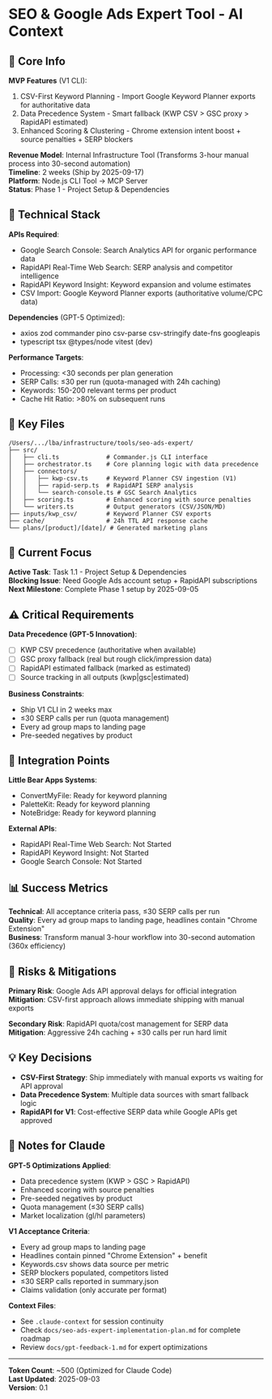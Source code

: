 # SEO & Google Ads Expert Tool - AI Context

## 🎯 Core Info

**MVP Features** (V1 CLI):
1. CSV-First Keyword Planning - Import Google Keyword Planner exports for authoritative data
2. Data Precedence System - Smart fallback (KWP CSV > GSC proxy > RapidAPI estimated) 
3. Enhanced Scoring & Clustering - Chrome extension intent boost + source penalties + SERP blockers

**Revenue Model**: Internal Infrastructure Tool (Transforms 3-hour manual process into 30-second automation)  
**Timeline**: 2 weeks (Ship by 2025-09-17)  
**Platform**: Node.js CLI Tool → MCP Server  
**Status**: Phase 1 - Project Setup & Dependencies

## 🔧 Technical Stack

**APIs Required**:
- Google Search Console: Search Analytics API for organic performance data
- RapidAPI Real-Time Web Search: SERP analysis and competitor intelligence  
- RapidAPI Keyword Insight: Keyword expansion and volume estimates
- CSV Import: Google Keyword Planner exports (authoritative volume/CPC data)

**Dependencies** (GPT-5 Optimized):
- axios zod commander pino csv-parse csv-stringify date-fns googleapis
- typescript tsx @types/node vitest (dev)

**Performance Targets**:
- Processing: <30 seconds per plan generation
- SERP Calls: ≤30 per run (quota-managed with 24h caching)
- Keywords: 150-200 relevant terms per product
- Cache Hit Ratio: >80% on subsequent runs

## 📂 Key Files

```
/Users/.../lba/infrastructure/tools/seo-ads-expert/
├── src/
│   ├── cli.ts             # Commander.js CLI interface
│   ├── orchestrator.ts    # Core planning logic with data precedence
│   ├── connectors/
│   │   ├── kwp-csv.ts     # Keyword Planner CSV ingestion (V1)
│   │   ├── rapid-serp.ts  # RapidAPI SERP analysis
│   │   └── search-console.ts # GSC Search Analytics
│   ├── scoring.ts         # Enhanced scoring with source penalties
│   └── writers.ts         # Output generators (CSV/JSON/MD)
├── inputs/kwp_csv/        # Keyword Planner CSV exports
├── cache/                 # 24h TTL API response cache
└── plans/[product]/[date]/ # Generated marketing plans
```

## 🚧 Current Focus

**Active Task**: Task 1.1 - Project Setup & Dependencies  
**Blocking Issue**: Need Google Ads account setup + RapidAPI subscriptions  
**Next Milestone**: Complete Phase 1 setup by 2025-09-05

## ⚠️ Critical Requirements

**Data Precedence (GPT-5 Innovation)**:
- [ ] KWP CSV precedence (authoritative when available)
- [ ] GSC proxy fallback (real but rough click/impression data)
- [ ] RapidAPI estimated fallback (marked as estimated)
- [ ] Source tracking in all outputs (kwp|gsc|estimated)

**Business Constraints**:
- Ship V1 CLI in 2 weeks max
- ≤30 SERP calls per run (quota management)
- Every ad group maps to landing page
- Pre-seeded negatives by product

## 🔗 Integration Points

**Little Bear Apps Systems**:
- ConvertMyFile: Ready for keyword planning
- PaletteKit: Ready for keyword planning  
- NoteBridge: Ready for keyword planning

**External APIs**:
- RapidAPI Real-Time Web Search: Not Started
- RapidAPI Keyword Insight: Not Started
- Google Search Console: Not Started

## 📊 Success Metrics

**Technical**: All acceptance criteria pass, ≤30 SERP calls per run  
**Quality**: Every ad group maps to landing page, headlines contain "Chrome Extension"  
**Business**: Transform manual 3-hour workflow into 30-second automation (360x efficiency)

## 🚨 Risks & Mitigations

**Primary Risk**: Google Ads API approval delays for official integration  
**Mitigation**: CSV-first approach allows immediate shipping with manual exports

**Secondary Risk**: RapidAPI quota/cost management for SERP data  
**Mitigation**: Aggressive 24h caching + ≤30 calls per run hard limit

## 💡 Key Decisions

- **CSV-First Strategy**: Ship immediately with manual exports vs waiting for API approval
- **Data Precedence System**: Multiple data sources with smart fallback logic
- **RapidAPI for V1**: Cost-effective SERP data while Google APIs get approved

## 📝 Notes for Claude

**GPT-5 Optimizations Applied**:
- Data precedence system (KWP > GSC > RapidAPI)
- Enhanced scoring with source penalties  
- Pre-seeded negatives by product
- Quota management (≤30 SERP calls)
- Market localization (gl/hl parameters)

**V1 Acceptance Criteria**:
- Every ad group maps to landing page
- Headlines contain pinned "Chrome Extension" + benefit
- Keywords.csv shows data source per metric
- SERP blockers populated, competitors listed
- ≤30 SERP calls reported in summary.json
- Claims validation (only accurate per format)

**Context Files**:
- See `.claude-context` for session continuity
- Check `docs/seo-ads-expert-implementation-plan.md` for complete roadmap
- Review `docs/gpt-feedback-1.md` for expert optimizations

---

**Token Count**: ~500 (Optimized for Claude Code)  
**Last Updated**: 2025-09-03  
**Version**: 0.1